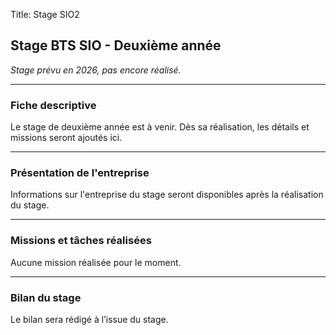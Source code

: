 Title: Stage SIO2

<div class="stage-sio">

  <h2>Stage BTS SIO - Deuxième année</h2>
  <p><em>Stage prévu en 2026, pas encore réalisé.</em></p>

  <hr>

  <h3>Fiche descriptive</h3>
  <p>Le stage de deuxième année est à venir. Dès sa réalisation, les détails et missions seront ajoutés ici.</p>

  <hr>

  <h3>Présentation de l'entreprise</h3>
  <p>Informations sur l'entreprise du stage seront disponibles après la réalisation du stage.</p>

  <hr>

  <h3>Missions et tâches réalisées</h3>
  <p>Aucune mission réalisée pour le moment.</p>

  <hr>

  <h3>Bilan du stage</h3>
  <p>Le bilan sera rédigé à l’issue du stage.</p>

</div>